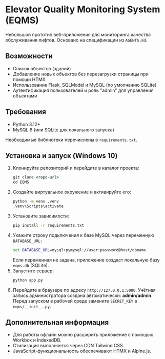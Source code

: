 # Elevator Quality Monitoring System (EQMS)

Небольшой прототип веб-приложения для мониторинга качества обслуживания лифтов. Основано на спецификации из `AGENTS.md`.

## Возможности
- Список объектов (зданий)
- Добавление новых объектов без перезагрузки страницы при помощи HTMX
- Использование Flask, SQLModel и MySQL (по умолчанию SQLite)
- Аутентификация пользователей и роль "admin" для управления объектами

## Требования
- Python 3.12+
- MySQL 8 (или SQLite для локального запуска)

Необходимые библиотеки перечислены в `requirements.txt`.

## Установка и запуск (Windows 10)
1. Клонируйте репозиторий и перейдите в каталог проекта:
   ```cmd
   git clone <repo-url>
   cd EQMS
   ```
2. Создайте виртуальное окружение и активируйте его:
   ```cmd
   python -m venv .venv
   .venv\Scripts\activate
   ```
3. Установите зависимости:
   ```cmd
   pip install -r requirements.txt
   ```
4. Укажите строку подключения к базе MySQL через переменную `DATABASE_URL`:
   ```cmd
   set DATABASE_URL=mysql+pymysql://user:password@host/dbname
   ```
   Если переменная не задана, приложение создаст локальную базу `eqms.db` (SQLite).
5. Запустите сервер:
   ```cmd
   python app.py
   ```
6. Перейдите в браузере по адресу `http://127.0.0.1:5000`.
   Учётная запись администратора создана автоматически: **admin/admin**.
   Перед запуском в рабочей среде замените `SECRET_KEY` в `eqms/__init__.py`.

## Дополнительная информация
- Для работы офлайн можно расширить приложение с помощью Workbox и IndexedDB.
- Стилизация выполняется через CDN Tailwind CSS.
- JavaScript-функциональность обеспечивают HTMX и Alpine.js.